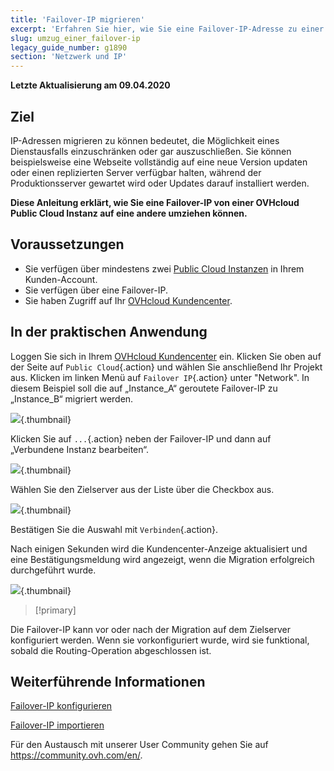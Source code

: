 ```yaml
---
title: 'Failover-IP migrieren'
excerpt: 'Erfahren Sie hier, wie Sie eine Failover-IP-Adresse zu einer anderen Instanz migrieren'
slug: umzug_einer_failover-ip
legacy_guide_number: g1890
section: 'Netzwerk und IP'
---
```


**Letzte Aktualisierung am 09.04.2020**

## Ziel

IP-Adressen migrieren zu können bedeutet, die Möglichkeit eines Dienstausfalls einzuschränken oder gar auszuschließen. Sie können beispielsweise eine Webseite vollständig auf eine neue Version updaten oder einen replizierten Server verfügbar halten, während der Produktionsserver gewartet wird oder Updates darauf installiert werden.

**Diese Anleitung erklärt, wie Sie eine Failover-IP von einer OVHcloud Public Cloud Instanz auf eine andere umziehen können.**

## Voraussetzungen

- Sie verfügen über mindestens zwei [Public Cloud Instanzen](https://www.ovhcloud.com/de/public-cloud) in Ihrem Kunden-Account.
- Sie verfügen über eine Failover-IP.
- Sie haben Zugriff auf Ihr [OVHcloud Kundencenter](https://www.ovh.com/auth/?action=gotomanager&from=https://www.ovh.de/&ovhSubsidiary=de).

## In der praktischen Anwendung

Loggen Sie sich in Ihrem [OVHcloud Kundencenter](https://www.ovh.com/auth/?action=gotomanager&from=https://www.ovh.de/&ovhSubsidiary=de) ein. Klicken Sie oben auf der Seite auf `Public Cloud`{.action} und wählen Sie anschließend Ihr Projekt aus. Klicken im linken Menü auf `Failover IP`{.action} unter "Network".
In diesem Beispiel soll die auf „Instance_A“ geroutete Failover-IP zu „Instance_B“ migriert werden.

![](images/failover.png){.thumbnail}

Klicken Sie auf `...`{.action} neben der Failover-IP und dann auf „Verbundene Instanz bearbeiten“.

![](images/modify.png){.thumbnail}

Wählen Sie den Zielserver aus der Liste über die Checkbox aus.

![](images/modify1.png){.thumbnail}

Bestätigen Sie die Auswahl mit `Verbinden`{.action}.

Nach einigen Sekunden wird die Kundencenter-Anzeige aktualisiert und eine Bestätigungsmeldung wird angezeigt, wenn die Migration erfolgreich durchgeführt wurde.

![](images/modify2.png){.thumbnail}


> [!primary]
>
Die Failover-IP kann vor oder nach der Migration auf dem Zielserver konfiguriert werden. Wenn sie vorkonfiguriert wurde, wird sie funktional, sobald die Routing-Operation abgeschlossen ist.
>

## Weiterführende Informationen

[Failover-IP konfigurieren](https://docs.ovh.com/gb/en/public-cloud/configure_a_failover_ip)

[Failover-IP importieren](../import_einer_failover-ip/)

Für den Austausch mit unserer User Community gehen Sie auf <https://community.ovh.com/en/>.

